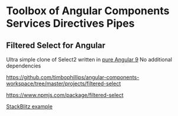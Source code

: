 # Toolbox of Angular Components Services Directives Pipes

## Filtered Select for Angular

Ultra simple clone of Select2 written in [pure Angular 9](https://angular.io)
No additional dependencies

https://github.com/timbophillips/angular-components-workspace/tree/master/projects/filtered-select

https://www.npmjs.com/package/filtered-select

[StackBlitz example](https://stackblitz.com/edit/filtered-select-example-usage)

